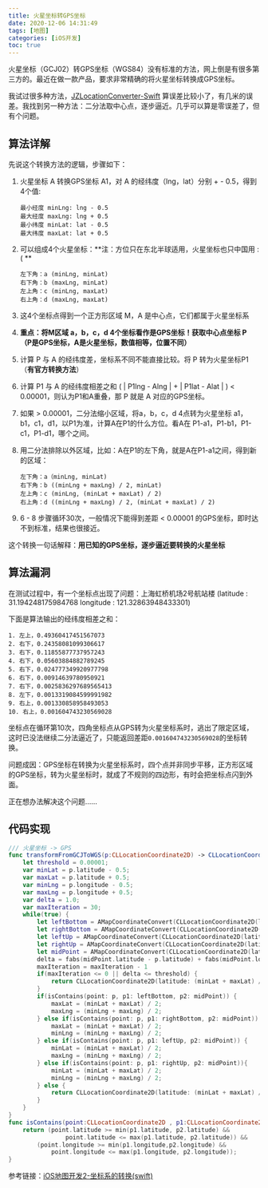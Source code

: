 ```yaml
---
title: 火星坐标转GPS坐标
date: 2020-12-06 14:31:49
tags: [地图]
categories: [iOS开发]
toc: true
---
```


火星坐标（GCJ02）转GPS坐标（WGS84）没有标准的方法，网上倒是有很多第三方的。最近在做一款产品，要求非常精确的将火星坐标转换成GPS坐标。

<!--more-->

我试过很多种方法，[JZLocationConverter-Swift](https://github.com/JackZhouCn/JZLocationConverter-Swift) 算误差比较小了，有几米的误差。我找到另一种方法：二分法取中心点，逐步逼近。几乎可以算是零误差了，但有个问题。

## 算法详解

先说这个转换方法的逻辑，步骤如下：

1. 火星坐标 A 转换GPS坐标 A1，对 A 的经纬度（lng，lat）分别 + - 0.5，得到4个值:

   ```
   最小经度 minLng: lng - 0.5
   最大经度 maxLng: lng + 0.5
   最小纬度 minLat: lat - 0.5
   最大纬度 maxLat: lat + 0.5
   ```

2. 可以组成4个火星坐标：**注：方位只在东北半球适用，火星坐标也只中国用 : ( **

   ```
   左下角：a (minLng, minLat)
   右下角：b (maxLng, minLat)
   左上角：c (minLng, maxLat)
   右上角：d (maxLng, maxLat)
   ```

3. 这4个坐标点得到一个正方形区域 M，A 是中心点，它们都属于火星坐标系

4. **重点：将M区域 a，b，c，d 4个坐标看作是GPS坐标！获取中心点坐标 P （P是GPS坐标，A是火星坐标，数值相等，位置不同）**

5. 计算 P 与 A 的经纬度差，坐标系不同不能直接比较。将 P 转为火星坐标P1（**有官方转换方法**）

6. 计算 P1 与 A 的经纬度相差之和 ( | P1lng - Alng | + | P1lat - Alat | ) < 0.00001，则认为P1和A重叠，那 P 就是 A 对应的GPS坐标。

7. 如果 > 0.00001，二分法缩小区域，将a，b，c，d 4点转为火星坐标 a1，b1，c1，d1，以P1为准，计算A在P1的什么方位。看A在 P1-a1，P1-b1，P1-c1，P1-d1，哪个之间。

8. 用二分法排除以外区域，比如：A在P1的左下角，就是A在P1-a1之间，得到新的区域：

   ```
   左下角：a（minLng, minLat)
   右下角：b ((minLng + maxLng) / 2, minLat)
   左上角：c (minLng, (minLat + maxLat) / 2)
   右上角：d ((minLng + maxLng) / 2, (minLat + maxLat) / 2)
   ```

9. 6 - 8 步骤循环30次，一般情况下能得到差距 < 0.00001 的GPS坐标，即时达不到标准，结果也很接近。

这个转换一句话解释：**用已知的GPS坐标，逐步逼近要转换的火星坐标**

## 算法漏洞

在测试过程中，有一个坐标点出现了问题：上海虹桥机场2号航站楼 (latitude : 31.194248175984768  longitude : 121.32863948433301)

下面是算法输出的经纬度相差之和：

```
1. 左上，0.49360417451567073
2. 右下，0.24358081099306617
3. 右下，0.11855877737957243
4. 右下，0.05603884882789245
5. 右下，0.024777349920977798
6. 右下，0.00914639780950921
7. 右下，0.0025836297689565413
8. 左下，0.0013319084599991982
9. 右上，0.001330858958493053
10. 右上，0.001604743230569028
```

坐标点在循环第10次，四角坐标点从GPS转为火星坐标系时，逃出了限定区域，这时已没法继续二分法逼近了，只能返回差距`0.001604743230569028`的坐标转换。

问题成因：GPS坐标在转换为火星坐标系时，四个点并非同步平移，正方形区域的GPS坐标，转为火星坐标时，就成了不规则的四边形，有时会把坐标点闪到外面。

正在想办法解决这个问题……

## 代码实现

```swift
/// 火星坐标 -> GPS
func transformFromGCJToWGS(p:CLLocationCoordinate2D) -> CLLocationCoordinate2D {
    let threshold = 0.00001;
    var minLat = p.latitude - 0.5;
    var maxLat = p.latitude + 0.5;
    var minLng = p.longitude - 0.5;
    var maxLng = p.longitude + 0.5;
    var delta = 1.0;
    var maxIteration = 30;
    while(true) {
        let leftBottom = AMapCoordinateConvert(CLLocationCoordinate2D(latitude: minLat, longitude: minLng), .GPS)
        let rightBottom = AMapCoordinateConvert(CLLocationCoordinate2D(latitude: minLat, longitude: maxLng), .GPS)
        let leftUp = AMapCoordinateConvert(CLLocationCoordinate2D(latitude: maxLat, longitude: minLng), .GPS)
        let rightUp = AMapCoordinateConvert(CLLocationCoordinate2D(latitude: maxLat, longitude: maxLng), .GPS)
        let midPoint = AMapCoordinateConvert(CLLocationCoordinate2D(latitude : ((minLat + maxLat) / 2),longitude : ((minLng + maxLng) / 2)), .GPS)
        delta = fabs(midPoint.latitude - p.latitude) + fabs(midPoint.longitude - p.longitude);
        maxIteration = maxIteration - 1
        if(maxIteration <= 0 || delta <= threshold) {
            return CLLocationCoordinate2D(latitude: (minLat + maxLat) / 2, longitude: (minLng + maxLng) / 2);
        }
        if(isContains(point: p, p1: leftBottom, p2: midPoint)) {
            maxLat = (minLat + maxLat) / 2;
            maxLng = (minLng + maxLng) / 2;
        } else if(isContains(point: p, p1: rightBottom, p2: midPoint)) {
            maxLat = (minLat + maxLat) / 2;
            minLng = (minLng + maxLng) / 2;
        } else if(isContains(point: p, p1: leftUp, p2: midPoint)) {
            minLat = (minLat + maxLat) / 2;
            maxLng = (minLng + maxLng) / 2;
        } else if(isContains(point: p, p1: rightUp, p2: midPoint)){
            minLat = (minLat + maxLat) / 2;
            minLng = (minLng + maxLng) / 2;
        } else {
            return CLLocationCoordinate2D(latitude: (minLat + maxLat) / 2, longitude: (minLng + maxLng) / 2);
        }
    }
}
func isContains(point:CLLocationCoordinate2D , p1:CLLocationCoordinate2D, p2:CLLocationCoordinate2D)->Bool {
    return (point.latitude >= min(p1.latitude, p2.latitude) &&
                point.latitude <= max(p1.latitude, p2.latitude)) &&
        (point.longitude >= min(p1.longitude,p2.longitude) &&
            point.longitude <= max(p1.longitude, p2.longitude));
}
```



参考链接：[iOS地图开发2-坐标系的转换(swift)](https://cloud.tencent.com/developer/article/1524369) 

